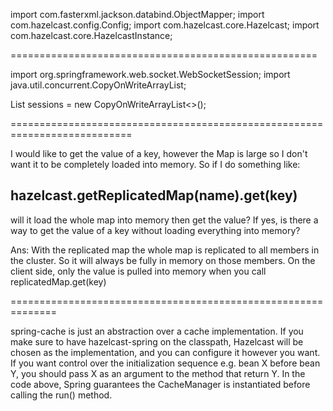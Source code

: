  import com.fasterxml.jackson.databind.ObjectMapper; 
 import com.hazelcast.config.Config; 
 import com.hazelcast.core.Hazelcast; 
 import com.hazelcast.core.HazelcastInstance;
 
 =====================================================
 
 import org.springframework.web.socket.WebSocketSession;
 import java.util.concurrent.CopyOnWriteArrayList;
 
 List<WebSocketSession> sessions = new CopyOnWriteArrayList<>();

===========================================================================

I would like to get the value of a key, however the Map is large so I don't want it to be completely loaded into memory. So if I do something like:
## hazelcast.getReplicatedMap(name).get(key)
will it load the whole map into memory then get the value?
If yes, is there a way to get the value of a key without loading everything into memory?

Ans:
With the replicated map the whole map is replicated to all members in the cluster. So it will always be fully in memory on those members.
On the client side, only the value is pulled into memory when you call replicatedMap.get(key)


==============================================================

spring-cache is just an abstraction over a cache implementation. If you make sure to have hazelcast-spring on the classpath, Hazelcast will be chosen as the implementation, and you can configure it however you want. If you want control over the initialization sequence e.g. bean X before bean Y, you should pass X as an argument to the method that return Y. In the code above, Spring guarantees the CacheManager is instantiated before calling the run() method. 
